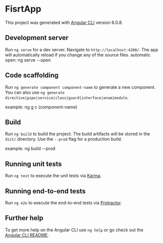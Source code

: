 # FisrtApp

This project was generated with [Angular CLI](https://github.com/angular/angular-cli) version 6.0.8.

## Development server

Run `ng serve` for a dev server. Navigate to `http://localhost:4200/`. The app will automatically reload if you change any of the source files.
automatic open: ng serve --open

## Code scaffolding

Run `ng generate component component-name` to generate a new component. You can also use `ng generate directive|pipe|service|class|guard|interface|enum|module`.

example: ng g c (component-name)

## Build

Run `ng build` to build the project. The build artifacts will be stored in the `dist/` directory. Use the `--prod` flag for a production build.

example: ng build --prod


## Running unit tests

Run `ng test` to execute the unit tests via [Karma](https://karma-runner.github.io).

## Running end-to-end tests

Run `ng e2e` to execute the end-to-end tests via [Protractor](http://www.protractortest.org/).

## Further help

To get more help on the Angular CLI use `ng help` or go check out the [Angular CLI README](https://github.com/angular/angular-cli/blob/master/README.md).
